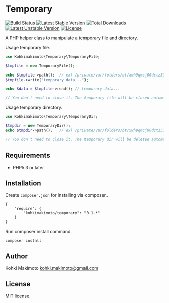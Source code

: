 # Temporary

[![Build Status](https://travis-ci.org/kohkimakimoto/Temporary.svg)](https://travis-ci.org/kohkimakimoto/Temporary)
[![Latest Stable Version](https://poser.pugx.org/kohkimakimoto/temporary/v/stable)](https://packagist.org/packages/kohkimakimoto/temporary) [![Total Downloads](https://poser.pugx.org/kohkimakimoto/temporary/downloads)](https://packagist.org/packages/kohkimakimoto/temporary) [![Latest Unstable Version](https://poser.pugx.org/kohkimakimoto/temporary/v/unstable)](https://packagist.org/packages/kohkimakimoto/temporary) [![License](https://poser.pugx.org/kohkimakimoto/temporary/license)](https://packagist.org/packages/kohkimakimoto/temporary)

A PHP helper class to manipulate a temporary file and directory.

Usage temporary file.

```php
use Kohkimakimoto\Temporary\TemporaryFile;

$tmpfile = new TemporaryFile();

echo $tmpfile->path();  // ex) /private/var/folders/bt/xwh9qmcj00dctz53_rxclgtr0000gn/T/phpqWK5fj
$tmpfile->write("temporary data...");

echo $data = $tmpfile->read(); // temporary data...

// You don't need to close it. The temporary file will be closed automatically when the object removes.
```

Usage temporary directory.

```php
use Kohkimakimoto\Temporary\TemporaryDir;

$tmpdir = new TemporaryDir();
echo $tmpdir->path();   // ex) /private/var/folders/bt/xwh9qmcj00dctz53_rxclgtr0000gn/T/KFHg4L

// You don't need to close it. The temporary dir will be deleted automatically when the object removes.
```

## Requirements

* PHP5.3 or later


## Installation

Create `composer.json` for installing via composer..

```
{
    "require": {
        "kohkimakimoto/temporary": "0.1.*"
    }
}
```

Run composer install command.

```
composer install
```

## Author

Kohki Makimoto <kohki.makimoto@gmail.com>

## License

MIT license.
